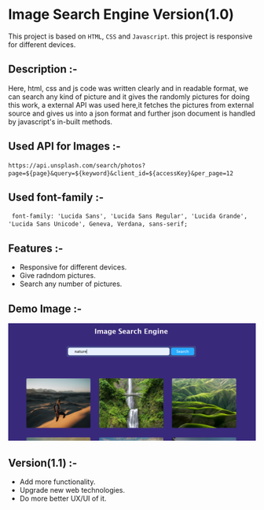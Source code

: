 # Image Search Engine Version(1.0)
This project is based on `HTML`, `CSS` and `Javascript`. this project is responsive for different devices.

## Description :-
Here, html, css and js code was written clearly and in readable format, we can search any kind of picture and it gives the randomly pictures for doing this work, a external API was used here,it fetches the pictures from external source and gives us into a json format and further json document is handled by javascript's in-built methods.

## Used API for Images :-
```
https://api.unsplash.com/search/photos?page=${page}&query=${keyword}&client_id=${accessKey}&per_page=12
```
## Used font-family :-
```
 font-family: 'Lucida Sans', 'Lucida Sans Regular', 'Lucida Grande', 'Lucida Sans Unicode', Geneva, Verdana, sans-serif;
```

## Features :-
- Responsive for different devices.
- Give radndom pictures.
- Search any number of pictures.

## Demo Image :-
![Demo](https://github.com/sanjaraiy/ImageSearchEngine/blob/main/demo.png)

## Version(1.1) :-
- Add more functionality.
- Upgrade new web technologies.
- Do more better UX/UI of it.


